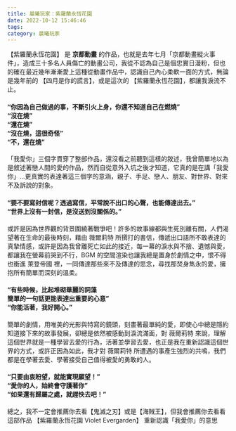 ```yaml
---
title: 晨曦玩家：紫羅蘭永恆花園
date: 2022-10-12 15:46:46
tags:
category: 晨曦玩家
---
```


【紫羅蘭永恆花園】 是 **京都動畫** 的作品，也就是去年七月「京都動畫縱火事件」，造成三十多名人員傷亡的動畫公司，我從不認為自己是個忠實日漫粉，但也的確在最近幾年漸漸愛上這種從動畫作品中，認識自己內心柔軟一面的方式，無論是幾年前的 【四月是你的謊言】，或是這次的 【紫羅蘭永恆花園】，都讓我淚流不止。

#### “你因為自己做過的事，不斷引火上身，你還不知道自己在燃燒”<br>“沒在燒”<br>“還在燒”<br>“沒在燒，這很奇怪”<br>“不，還在燒”

「我愛你」三個字貫穿了整部作品，還沒看之前聽到這樣的敘述，我曾簡單地以為是敘述著戀人間的愛的作品，然而自從意外入坑之後才知道，它真的是在講「我愛你」...更真實的表達著這三個字的意涵，親子、手足、戀人、朋友、對世界、對來不及訴說的對象。

#### “要不要寫封信呢？透過寫信，平常說不出口的心聲，也能傳達出去。”<br>“世界上沒有一封信，是沒送到沒關係的。”

或許是因為世界觀的背景圍繞著戰爭吧！許多的故事線都與生死別離有關，人們渴望著在生命的最後時刻，藉由 薇爾莉特 所撰打的書信，傳遞出口語所不敢表達的真摯情感，或許是因為我曾離死亡如此的接近，每一幕的淚水與不捨、遺憾與愛，都讓我在螢幕前哭到不行，BGM 的空間渲染也讓我總是置身於劇情之中，恨不得也衝進 萊登帝國 裡，一同傳達那些來不及傳達的思念，尋找那焚身雋永的愛，擁抱所有簡單而深刻的溫柔。

#### “有些時候，比起堆砌華麗的詞藻<br>簡單的一句話更能表達出重要的心意”<br>“你能活著，我好開心。”

簡單的劇情，用唯美的光影與特寫的鏡頭，刻畫著最單純的愛，即使心中總是隱約知道接下來的故事發展，卻總是依然被感動到淚流滿面，對 薇爾莉特 來說，理解這個世界就是一種學習去愛的行為，活著並學習去愛，也正是我在重新認識這個世界的方式，或許正因為如此，我才對 薇爾莉特 所遭遇的事產生強烈的共鳴，我們都是在學著去愛、學著接受自己值得被愛的勇敢的人。

#### “只要由衷盼望，就能實現願望！”<br>“愛你的人，始終會守護著你”<br>“如果還有歸屬之處，就趕快去吧！”

總之，我不一定會推薦你去看【鬼滅之刃】或是【海賊王】，但我會推薦你去看看這部作品
【紫羅蘭永恆花園 Violet Evergarden】
重新認識「我愛你」的意思
